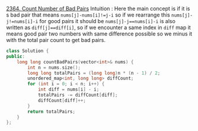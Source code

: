 [2364. Count Number of Bad Pairs](https://leetcode.com/problems/count-number-of-bad-pairs/)
Intuition : Here the main concept is if it is s bad pair that means `nums[j]-nums[i]!=j-i` so if we rearrange this `nums[j]-j!=nums[i]-i` for good pairs it should be `nums[j]-j==nums[i]-i` is also written as `diff[j]==diff[i]`, so if we encounter a same index in `diff` map it means good pair two numbers with same difference possible so we minus it with the total pair count to get bad pairs.
```cpp
class Solution {
public:
    long long countBadPairs(vector<int>& nums) {
        int n = nums.size();
        long long totalPairs = (long long)n * (n - 1) / 2;
        unordered_map<int, long long> diffCount;
        for (int i = 0; i < n; i++) {
            int diff = nums[i] - i;
            totalPairs -= diffCount[diff];
            diffCount[diff]++;
        }
        return totalPairs;
    }
};
```
